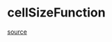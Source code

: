 # cellSizeFunction

[source](github.com/OpenFOAM-jp/OpenFOAM-utilities-tutorials-jp/blob/master/v1906/mesh/generation/foamyMesh/conformalVoronoiMesh/cellSizeControlSurfaces/cellSizeFunction/cellSizeFunction/cellSizeFunction.C/cellSizeFunction.C)



